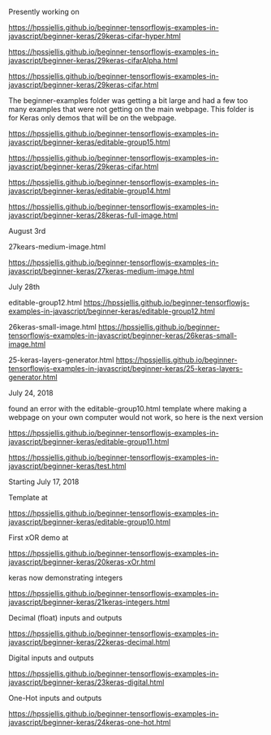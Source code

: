 
Presently working on 



https://hpssjellis.github.io/beginner-tensorflowjs-examples-in-javascript/beginner-keras/29keras-cifar-hyper.html


https://hpssjellis.github.io/beginner-tensorflowjs-examples-in-javascript/beginner-keras/29keras-cifarAlpha.html



https://hpssjellis.github.io/beginner-tensorflowjs-examples-in-javascript/beginner-keras/29keras-cifar.html


The beginner-examples folder was getting a bit large and had a few too many examples that were not getting on the main webpage.
This folder is for Keras only demos that will be on the webpage.

https://hpssjellis.github.io/beginner-tensorflowjs-examples-in-javascript/beginner-keras/editable-group15.html



https://hpssjellis.github.io/beginner-tensorflowjs-examples-in-javascript/beginner-keras/29keras-cifar.html


https://hpssjellis.github.io/beginner-tensorflowjs-examples-in-javascript/beginner-keras/editable-group14.html


https://hpssjellis.github.io/beginner-tensorflowjs-examples-in-javascript/beginner-keras/28keras-full-image.html


August 3rd

27kears-medium-image.html

https://hpssjellis.github.io/beginner-tensorflowjs-examples-in-javascript/beginner-keras/27keras-medium-image.html



July 28th


editable-group12.html
https://hpssjellis.github.io/beginner-tensorflowjs-examples-in-javascript/beginner-keras/editable-group12.html



26keras-small-image.html
https://hpssjellis.github.io/beginner-tensorflowjs-examples-in-javascript/beginner-keras/26keras-small-image.html


25-keras-layers-generator.html
https://hpssjellis.github.io/beginner-tensorflowjs-examples-in-javascript/beginner-keras/25-keras-layers-generator.html



July 24, 2018

found an error with the editable-group10.html template where making a webpage on your own computer would not work, so here is the next version

https://hpssjellis.github.io/beginner-tensorflowjs-examples-in-javascript/beginner-keras/editable-group11.html


https://hpssjellis.github.io/beginner-tensorflowjs-examples-in-javascript/beginner-keras/test.html



Starting July 17, 2018

Template at

https://hpssjellis.github.io/beginner-tensorflowjs-examples-in-javascript/beginner-keras/editable-group10.html




First xOR demo at  


https://hpssjellis.github.io/beginner-tensorflowjs-examples-in-javascript/beginner-keras/20keras-xOr.html




keras now demonstrating integers  


https://hpssjellis.github.io/beginner-tensorflowjs-examples-in-javascript/beginner-keras/21keras-integers.html



Decimal (float) inputs and outputs  

https://hpssjellis.github.io/beginner-tensorflowjs-examples-in-javascript/beginner-keras/22keras-decimal.html


Digital inputs and outputs  

https://hpssjellis.github.io/beginner-tensorflowjs-examples-in-javascript/beginner-keras/23keras-digital.html


One-Hot inputs and outputs  

https://hpssjellis.github.io/beginner-tensorflowjs-examples-in-javascript/beginner-keras/24keras-one-hot.html



